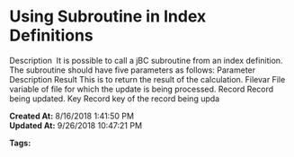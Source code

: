 # Using Subroutine in Index Definitions

Description  It is possible to call a jBC subroutine from an index definition. The subroutine should have five parameters as follows: Parameter Description Result This is to return the result of the calculation. Filevar File variable of file for which the update is being processed. Record Record being updated. Key Record key of the record being upda  

**Created At:** 8/16/2018 1:41:50 PM  
**Updated At:** 9/26/2018 10:47:21 PM  

**Tags:**
<badge text='subroutines' vertical='middle' />
<badge text='file indexing' vertical='middle' />
